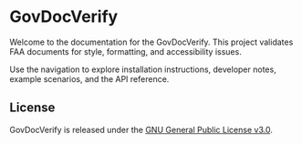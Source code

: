 # GovDocVerify

Welcome to the documentation for the GovDocVerify. This project validates FAA documents for style, formatting, and accessibility issues.

Use the navigation to explore installation instructions, developer notes, example scenarios, and the API reference.

## License

GovDocVerify is released under the [GNU General Public License v3.0](../LICENSE).
